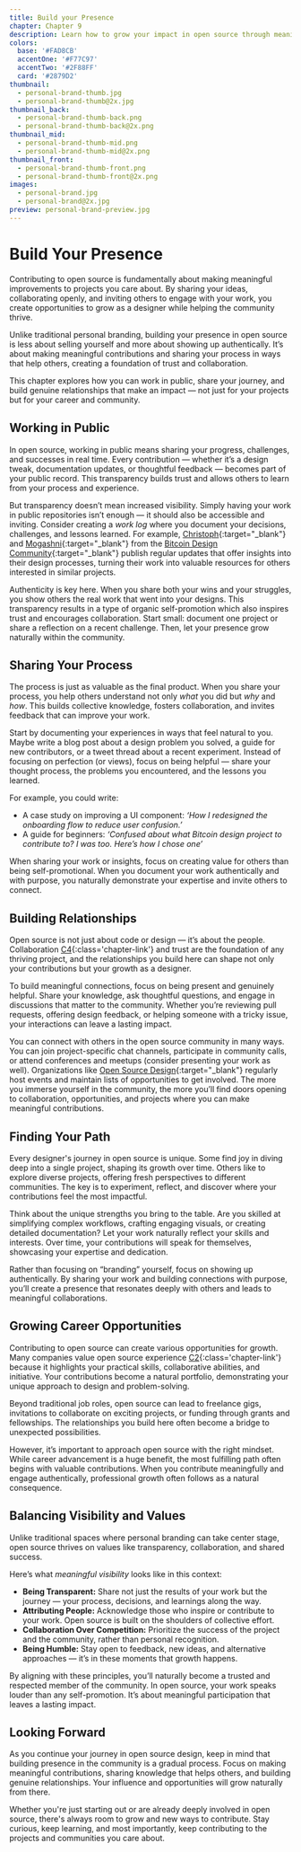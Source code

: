 ```yaml
---
title: Build your Presence
chapter: Chapter 9
description: Learn how to grow your impact in open source through meaningful design contributions. Discover ways to share your work, build relationships, and create opportunities while respecting community values.
colors:
  base: '#FAD8CB'
  accentOne: '#F77C97'
  accentTwo: '#2F88FF'
  card: '#2879D2'
thumbnail:
  - personal-brand-thumb.jpg
  - personal-brand-thumb@2x.jpg
thumbnail_back:
  - personal-brand-thumb-back.png
  - personal-brand-thumb-back@2x.png
thumbnail_mid:
  - personal-brand-thumb-mid.png
  - personal-brand-thumb-mid@2x.png
thumbnail_front:
  - personal-brand-thumb-front.png
  - personal-brand-thumb-front@2x.png
images:
  - personal-brand.jpg
  - personal-brand@2x.jpg
preview: personal-brand-preview.jpg
---
```


# Build Your Presence

Contributing to open source is fundamentally about making meaningful improvements to projects you care about. By sharing your ideas, collaborating openly, and inviting others to engage with your work, you create opportunities to grow as a designer while helping the community thrive.

Unlike traditional personal branding, building your presence in open source is less about selling yourself and more about showing up authentically. It’s about making meaningful contributions and sharing your process in ways that help others, creating a foundation of trust and collaboration.

This chapter explores how you can work in public, share your journey, and build genuine relationships that make an impact — not just for your projects but for your career and community.

## Working in Public

In open source, working in public means sharing your progress, challenges, and successes in real time. Every contribution — whether it’s a design tweak, documentation updates, or thoughtful feedback — becomes part of your public record. This transparency builds trust and allows others to learn from your process and experience.

But transparency doesn’t mean increased visibility. Simply having your work in public repositories isn’t enough — it should also be accessible and inviting. Consider creating a _work log_ where you document your decisions, challenges, and lessons learned. For example, [Christoph](http://gbks.substack.com){:target="_blank"} and [Mogashni](https://mogashni.substack.com){:target="_blank"} from the [Bitcoin Design Community](https://bitcoin.design/){:target="_blank"} publish regular updates that offer insights into their design processes, turning their work into valuable resources for others interested in similar projects.

Authenticity is key here. When you share both your wins and your struggles, you show others the real work that went into your designs. This transparency results in a type of organic self-promotion which also inspires trust and encourages collaboration. Start small: document one project or share a reflection on a recent challenge. Then, let your presence grow naturally within the community.

## Sharing Your Process

The process is just as valuable as the final product. When you share your process, you help others understand not only _what_ you did but _why_ and _how_. This builds collective knowledge, fosters collaboration, and invites feedback that can improve your work.

Start by documenting your experiences in ways that feel natural to you. Maybe write a blog post about a design problem you solved, a guide for new contributors, or a tweet thread about a recent experiment. Instead of focusing on perfection (or views), focus on being helpful — share your thought process, the problems you encountered, and the lessons you learned.

For example, you could write:
- A case study on improving a UI component: _‘How I redesigned the onboarding flow to reduce user confusion.’_
- A guide for beginners: _‘Confused about what Bitcoin design project to contribute to? I was too. Here’s how I chose one’_

When sharing your work or insights, focus on creating value for others than being self-promotional. When you document your work authentically and with purpose, you naturally demonstrate your expertise and invite others to connect.

## Building Relationships

Open source is not just about code or design — it’s about the people. Collaboration [C4](/4-collaborative-workflows){:class='chapter-link'} and trust are the foundation of any thriving project, and the relationships you build here can shape not only your contributions but your growth as a designer.

To build meaningful connections, focus on being present and genuinely helpful. Share your knowledge, ask thoughtful questions, and engage in discussions that matter to the community. Whether you’re reviewing pull requests, offering design feedback, or helping someone with a tricky issue, your interactions can leave a lasting impact.

You can connect with others in the open source community in many ways. You can join project-specific chat channels, participate in community calls, or attend conferences and meetups (consider presenting your work as well). Organizations like [Open Source Design](https://opensourcedesign.net/){:target="_blank"} regularly host events and maintain lists of opportunities to get involved. The more you immerse yourself in the community, the more you’ll find doors opening to collaboration, opportunities, and projects where you can make meaningful contributions.

## Finding Your Path

Every designer's journey in open source is unique. Some find joy in diving deep into a single project, shaping its growth over time. Others like to explore diverse projects, offering fresh perspectives to different communities. The key is to experiment, reflect, and discover where your contributions feel the most impactful.

Think about the unique strengths you bring to the table. Are you skilled at simplifying complex workflows, crafting engaging visuals, or creating detailed documentation? Let your work naturally reflect your skills and interests. Over time, your contributions will speak for themselves, showcasing your expertise and dedication.

Rather than focusing on “branding” yourself, focus on showing up authentically. By sharing your work and building connections with purpose, you’ll create a presence that resonates deeply with others and leads to meaningful collaborations.

## Growing Career Opportunities

Contributing to open source can create various opportunities for growth. Many companies value open source experience [C2](/2-the-designers-role){:class='chapter-link'} because it highlights your practical skills, collaborative abilities, and initiative. Your contributions become a natural portfolio, demonstrating your unique approach to design and problem-solving.

Beyond traditional job roles, open source can lead to freelance gigs, invitations to collaborate on exciting projects, or funding through grants and fellowships. The relationships you build here often become a bridge to unexpected possibilities.

However, it’s important to approach open source with the right mindset. While career advancement is a huge benefit, the most fulfilling path often begins with valuable contributions. When you contribute meaningfully and engage authentically, professional growth often follows as a natural consequence.

## Balancing Visibility and Values

Unlike traditional spaces where personal branding can take center stage, open source thrives on values like transparency, collaboration, and shared success.

Here’s what _meaningful visibility_ looks like in this context:

- **Being Transparent:** Share not just the results of your work but the journey — your process, decisions, and learnings along the way.
- **Attributing People:** Acknowledge those who inspire or contribute to your work. Open source is built on the shoulders of collective effort.
- **Collaboration Over Competition:** Prioritize the success of the project and the community, rather than personal recognition.
- **Being Humble:** Stay open to feedback, new ideas, and alternative approaches — it’s in these moments that growth happens.

By aligning with these principles, you’ll naturally become a trusted and respected member of the community. In open source, your work speaks louder than any self-promotion. It’s about meaningful participation that leaves a lasting impact.

## Looking Forward

As you continue your journey in open source design, keep in mind that building presence in the community is a gradual process. Focus on making meaningful contributions, sharing knowledge that helps others, and building genuine relationships. Your influence and opportunities will grow naturally from there.

Whether you're just starting out or are already deeply involved in open source, there's always room to grow and new ways to contribute. Stay curious, keep learning, and most importantly, keep contributing to the projects and communities you care about.